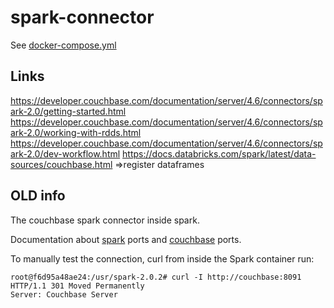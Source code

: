 # spark-connector

See [docker-compose.yml](https://github.com/svlentink/dockerfiles/blob/master/svlentink/spark-connector/docker-compose.yml)

## Links

https://developer.couchbase.com/documentation/server/4.6/connectors/spark-2.0/getting-started.html
https://developer.couchbase.com/documentation/server/4.6/connectors/spark-2.0/working-with-rdds.html
https://developer.couchbase.com/documentation/server/4.6/connectors/spark-2.0/dev-workflow.html
https://docs.databricks.com/spark/latest/data-sources/couchbase.html
=>register dataframes


## OLD info
The couchbase spark connector inside spark.


Documentation about
[spark](https://spark.apache.org/docs/latest/security.html#configuring-ports-for-network-security)
ports and
[couchbase](https://developer.couchbase.com/documentation/server/current/install/install-ports.html) ports.

To manually test the connection, curl from inside the Spark container run:

```shell
root@f6d95a48ae24:/usr/spark-2.0.2# curl -I http://couchbase:8091
HTTP/1.1 301 Moved Permanently
Server: Couchbase Server
```

